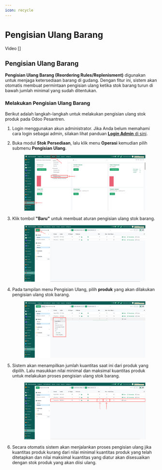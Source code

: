 ```yaml
---
icon: recycle
---
```


# Pengisian Ulang Barang

Video \[]

## Pengisian Ulang Barang

**Pengisian Ulang Barang (Reordering Rules/Replenisment)** digunakan untuk menjaga ketersediaan barang di gudang. Dengan fitur ini, sistem akan otomatis membuat permintaan pengisian ulang ketika stok barang turun di bawah jumlah minimal yang sudah ditentukan.

### Melakukan Pengisian Ulang Barang

Berikut adalah langkah-langkah untuk melakukan pengisian ulang stok produk pada Odoo Pesantren.

1. Login menggunakan akun administrator. Jika Anda belum memahami cara login sebagai admin, silakan lihat panduan [**Login Admin** di sini](../../panduan-login/login-admin.md).
2.  Buka modul **Stok Persediaan**, lalu klik menu **Operasi** kemudian pilih submenu **Pengisian Ulang**.

    <figure><img src="../../.gitbook/assets/images-529.png" alt=""><figcaption></figcaption></figure>


3.  Klik tombol **"Baru"** untuk membuat aturan pengisian ulang stok barang.

    <figure><img src="../../.gitbook/assets/images-530.png" alt=""><figcaption></figcaption></figure>


4.  Pada tampilan menu Pengisian Ulang, pilih **produk** yang akan dilakukan pengisian ulang stok barang.

    <figure><img src="../../.gitbook/assets/images-531.png" alt=""><figcaption></figcaption></figure>


5.  Sistem akan menampilkan jumlah kuantitas saat ini dari produk yang dipilih. Lalu masukkan nilai minimal dan maksimal kuantitas produk untuk melakukan proses pengisian ulang stok barang.

    <figure><img src="../../.gitbook/assets/images-532.png" alt=""><figcaption></figcaption></figure>


6. Secara otomatis sistem akan menjalankan proses pengisian ulang jika kuantitas produk kurang dari nilai minimal kuantitas produk yang telah ditetapkan dan nilai maksimal kuantitas yang diatur akan disesuaikan dengan stok produk yang akan diisi ulang.

